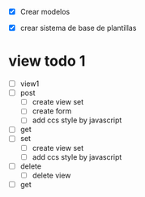 - [x] Crear modelos
- [x] crear sistema de base de plantillas


# view todo 1
- [ ] view1
- [ ] post
    - [ ] create view set
    - [ ] create form
    - [ ] add ccs style by javascript
- [ ] get
- [ ] set 
    - [ ] create view set
    - [ ] add ccs style by javascript

- [ ] delete
    - [ ] delete view
    
- [ ] get